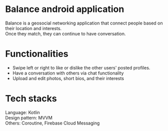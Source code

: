 # Balance android application
Balance is a geosocial networking application that connect people based on their location and interests. \
Once they match, they can continue to have conversation.

# Functionalities
- Swipe left or right to like or dislike the other users' posted profiles.
- Have a conversation with others via chat functionality
- Upload and edit photos, short bios, and their interests

# Tech stacks
Language: Kotlin \
Design pattern: MVVM \
Others: Coroutine, Firebase Cloud Messaging
